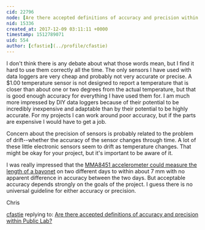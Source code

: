 ```yaml
---
cid: 22796
node: [Are there accepted definitions of accuracy and precision within Public Lab? ](../notes/MadTinker/12-08-2017/are-there-accepted-definitions-of-accuracy-and-precision-within-public-lab)
nid: 15336
created_at: 2017-12-09 03:11:11 +0000
timestamp: 1512789071
uid: 554
author: [cfastie](../profile/cfastie)
---
```


I don't think there is any debate about what those words mean, but I find it hard to use them correctly all the time. The only sensors I have used with data loggers are very cheap and probably not very accurate or precise. A $1.00 temperature sensor is not designed to report a temperature that is closer than about one or two degrees from the actual temperature, but that is good enough accuracy for everything I have used them for. I am much more impressed by DIY data loggers because of their potential to be incredibly inexpensive and adaptable than by their potential to be highly accurate. For my projects I can work around poor accuracy, but if the parts are expensive I would have to get a job.

Concern about the precision of sensors is probably related to the problem of drift--whether the accuracy of the sensor changes through time. A lot of these little electronic sensors seem to drift as temperature changes. That might be okay for your project, but it's important to be aware of it. 

I was really impressed that the [MMA8451 accelerometer could measure the length of a bayonet](https://publiclab.org/notes/cfastie/12-09-2017/will-an-arduino-measure-water-depth) on two different days to within about 7 mm with no apparent difference in accuracy between the two days. But acceptable accuracy depends strongly on the goals of the project. I guess there is no universal guideline for either accuracy or precision.

Chris

[cfastie](../profile/cfastie) replying to: [Are there accepted definitions of accuracy and precision within Public Lab? ](../notes/MadTinker/12-08-2017/are-there-accepted-definitions-of-accuracy-and-precision-within-public-lab)

